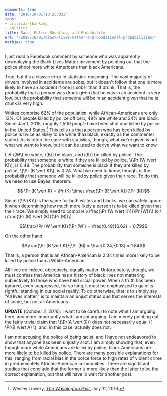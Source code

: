```yaml
---
comments: true
date: '2016-10-01T10:25:03Z'
tags:
- critical-thinking
- politics
title: Race, Police Shooting, and Probability
url: "/2016/10/01/black-lives-matter-and-conditional-probabilities/"
mathjax: true
---
```

I just read a Facebook comment by someone who was apparently downplaying the Black Lives Matter movement by pointing out that the police shoot more white Americans than black Americans. 

True, but it's a classic error in statistical reasoning. The vast majority of drivers involved in accidents are sober, but it doesn't follow that one is more likely to have an accident if one is sober than if drunk. That is, the probability that a person was drunk given that he was in an accident is very low, but the probability that someone will be in an accident given that he is drunk is very high.

Whites comprise 62% of the population, while African-Americans are only 13%. Of people killed by police officers, 49% are white and 24% are black. Since Jan 1, 2015, roughly 1,500 people have been shot and killed by police in the United States.[^1] This tells us that a person who has been killed by police is twice as likely to be white than black, exactly as the commenter stated. As is often the case with statistics, though, what we're given is not what we want to know, but it can be used to derive what we want to know.

Let \\(W\\) be white, \\(B\\) be black, and \\(K\\) be killed by police. The probability that someone is white if they are killed by police, \\(\Pr (W \vert K)\\), is 0.49. The probability that someone is black if they are killed by police, \\(\Pr (B \vert K)\\), is 0.24. What we need to know, though, is the probability that someone will be killed by police given their race. To do this, we need to use Bayes' theorem.

$$ \Pr (K \vert R) = \Pr (K) \times \frac{\Pr (R \vert K)}{\Pr (R)}$$

Since \\(\Pr(K)\\) is the same for both whites and blacks, we can safely ignore it when determining how much more likely a person is to be killed given that their race. We simply need to compare \\(\frac{\Pr (W \vert K)}{\Pr (W)}\\) to \\(\frac{\Pr (B) \vert (K)}{\Pr (B)}\\).

$$\frac{\Pr (W \vert K)}{\Pr (W)} = \frac{0.49}{0.62} = 0.79$$

On the other hand,

$$\frac{\Pr (B \vert K)}{\Pr (B)} = \frac{0.24}{0.13} = 1.84$$

That is, a person that is an African-American is 2.34 times more likely to be killed by police than a White-American.

All lives do indeed, objectively, equally matter. Unfortunately, though, we must confess that America has a history of black lives not mattering subjectively to those who have held social power. When a truth has been ignored, even suppressed, for so long, it must be emphasized to gain its rightful standing in our social reality. To do otherwise, that is to simply say "All lives matter," is to maintain an unjust status quo that serves the interests of some, but not all Americans.

**UPDATE** (*October  2, 2016*): I want to be careful to note what I am arguing here, and more importantly what I am *not* arguing. I am merely pointing out the fairly trivial claim that \\(\Pr(A \vert B)\\) does not necessarily equal \\( \Pr(B \vert A) \\), and, in this case, actually does not.

I am not accusing the police of being racist, and I have not endeavored to show that anyone has been unjustly shot. I am simply showing that, even though more white Americans are killed by police, black Americans are more likely to be killed by police. There are many possible explanations for this, ranging from racial bias in the police force to high rates of violent crime in predominately African-American communities. There are significant studies that conclude that the former is more likely than the latter to be the correct explanation, but that will have to wait for another post.

[^1]: Wesley Lowery, [*The Washington Post*](https://www.washingtonpost.com/news/post-nation/wp/2016/07/11/arent-more-white-people-than-black-people-killed-by-police-yes-but-no/?utm_term=.6664411d9967&wpisrc=nl_most&wpmm=1), July 11, 2016.

